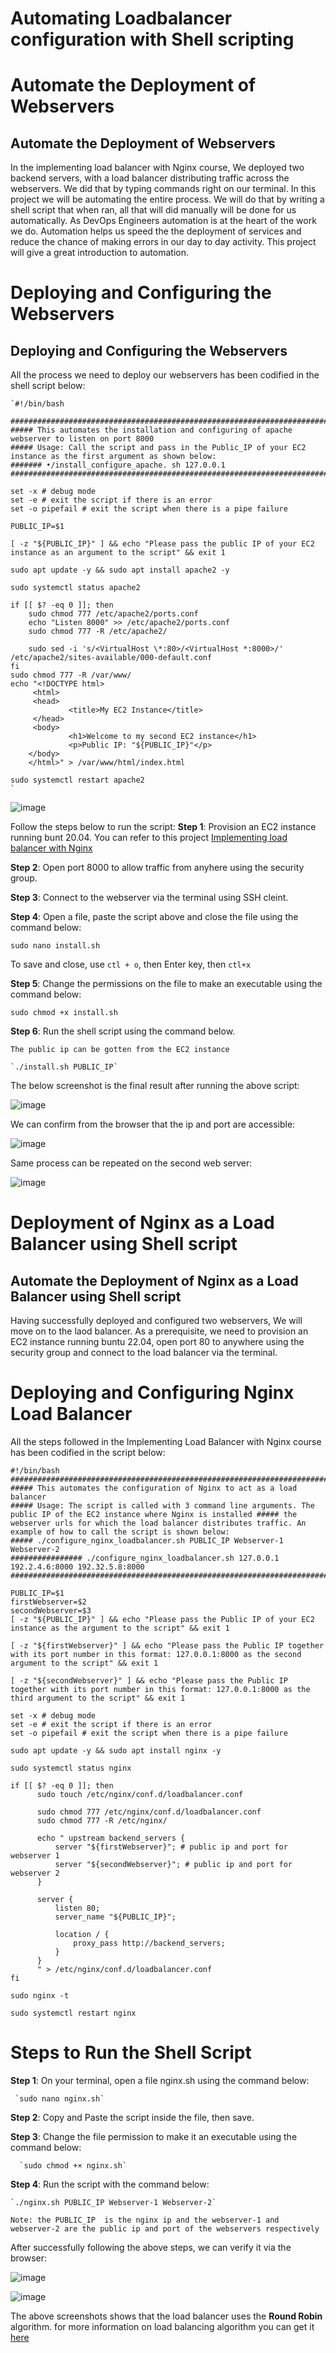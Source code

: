 # Automating Loadbalancer configuration with Shell scripting

# Automate the Deployment of Webservers
## Automate the Deployment of Webservers
In the implementing load balancer with Nginx course, We deployed two backend servers, with a load balancer distributing traffic across the webservers. We did that by typing commands right on our terminal.
In this project we will be automating the entire process. We will do that by writing a shell script that when ran, all that will did manually will be done for us automatically. As DevOps Engineers automation is at the heart of the work we do. Automation helps us speed the the deployment of services and reduce the chance of making errors in our day to day activity.
This project will give a great introduction to automation.

# Deploying and Configuring the Webservers
## Deploying and Configuring the Webservers
All the process we need to deploy our webservers has been codified in the shell script below:

    `#!/bin/bash

    ############################################################################################
    ##### This automates the installation and configuring of apache webserver to listen on port 8000
    ##### Usage: Call the script and pass in the Public_IP of your EC2 instance as the first argument as shown below:
    ####### •/install_configure_apache. sh 127.0.0.1
    #################################################################################################

    set -x # debug mode
    set -e # exit the script if there is an error
    set -o pipefail # exit the script when there is a pipe failure

    PUBLIC_IP=$1

    [ -z "${PUBLIC_IP}" ] && echo "Please pass the public IP of your EC2 instance as an argument to the script" && exit 1

    sudo apt update -y && sudo apt install apache2 -y

    sudo systemctl status apache2

    if [[ $? -eq 0 ]]; then
        sudo chmod 777 /etc/apache2/ports.conf
        echo "Listen 8000" >> /etc/apache2/ports.conf
        sudo chmod 777 -R /etc/apache2/

        sudo sed -i 's/<VirtualHost \*:80>/<VirtualHost *:8000>/' /etc/apache2/sites-available/000-default.conf
    fi
    sudo chmod 777 -R /var/www/
    echo "<!DOCTYPE html>
         <html>
         <head>
                 <title>My EC2 Instance</title>
         </head>
         <body>
                 <h1>Welcome to my second EC2 instance</h1>
                 <p>Public IP: "${PUBLIC_IP}"</p>
        </body>
        </html>" > /var/www/html/index.html

    sudo systemctl restart apache2
    `

![image](https://github.com/tochinicky/automate_loadbalancer/assets/29289689/4a560dac-3d8a-44f2-b49d-4ead0194eb18)

Follow the steps below to run the script:
**Step 1**: Provision an EC2 instance running bunt 20.04. You can refer to this project [Implementing load balancer with Nginx ](https://github.com/tochinicky/loadbalancer_nginx) 

**Step 2**: Open port 8000 to allow traffic from anyhere using the security group.

**Step 3**: Connect to the webserver via the terminal using SSH cleint.

**Step 4**: Open a file, paste the script above and close the file using the command below:

  `sudo nano install.sh`

  To save and close, use `ctl + o`, then Enter key, then `ctl+x`

**Step 5**: Change the permissions on the file to make an executable using the command below:

  `sudo chmod +x install.sh`

**Step 6**: Run the shell script using the command below.
   
    The public ip can be gotten from the EC2 instance
    
    `./install.sh PUBLIC_IP`

The below screenshot is the final result after running the above script:

![image](https://github.com/tochinicky/automate_loadbalancer/assets/29289689/7d7f5b72-c862-43b6-9038-8c202e4bad09)

We can confirm from the browser that the ip and port are accessible:

![image](https://github.com/tochinicky/automate_loadbalancer/assets/29289689/a8ab3ac6-7e6a-443b-a178-a2876f5ccc12)

Same process can be repeated on the second web server:

![image](https://github.com/tochinicky/automate_loadbalancer/assets/29289689/458cb5b2-ba70-411e-bc25-9e01c1b2a3a0)


# Deployment of Nginx as a Load Balancer using Shell script
## Automate the Deployment of Nginx as a Load Balancer using Shell script

Having successfully deployed and configured two webservers, We will move on to the laod balancer. As a prerequisite, we need to provision an EC2 instance running buntu 22.04, open port 80 to anywhere using the security group and connect to the load balancer via the terminal.


# Deploying and Configuring Nginx Load Balancer
All the steps followed in the Implementing Load Balancer with Nginx course has been codified in the script below:

  ```shell:
  #!/bin/bash
  ################################################################################################################################
##### This automates the configuration of Nginx to act as a load balancer
##### Usage: The script is called with 3 command line arguments. The public IP of the EC2 instance where Nginx is installed ##### the webserver urls for which the load balancer distributes traffic. An example of how to call the script is shown below:
##### ./configure_nginx_loadbalancer.sh PUBLIC_IP Webserver-1 Webserver-2
################ ./configure_nginx_loadbalancer.sh 127.0.0.1 192.2.4.6:8000 192.32.5.8:8000
################################################################################################

PUBLIC_IP=$1
firstWebserver=$2
secondWebserver=$3
[ -z "${PUBLIC_IP}" ] && echo "Please pass the Public IP of your EC2 instance as the argument to the script" && exit 1

[ -z "${firstWebserver}" ] && echo "Please pass the Public IP together with its port number in this format: 127.0.0.1:8000 as the second argument to the script" && exit 1

[ -z "${secondWebserver}" ] && echo "Please pass the Public IP together with its port number in this format: 127.0.0.1:8000 as the third argument to the script" && exit 1

set -x # debug mode
set -e # exit the script if there is an error
set -o pipefail # exit the script when there is a pipe failure

sudo apt update -y && sudo apt install nginx -y

sudo systemctl status nginx

if [[ $? -eq 0 ]]; then
        sudo touch /etc/nginx/conf.d/loadbalancer.conf

        sudo chmod 777 /etc/nginx/conf.d/loadbalancer.conf
        sudo chmod 777 -R /etc/nginx/

        echo " upstream backend_servers {
            server "${firstWebserver}"; # public ip and port for webserver 1
            server "${secondWebserver}"; # public ip and port for webserver 2
        }
        
        server {
            listen 80;
            server_name "${PUBLIC_IP}";

            location / {
                proxy_pass http://backend_servers;
            }
        }
        " > /etc/nginx/conf.d/loadbalancer.conf
fi

sudo nginx -t

sudo systemctl restart nginx
```

# Steps to Run the Shell Script

 **Step 1**: On your terminal, open a file nginx.sh using the command below:

     `sudo nano nginx.sh`
     
 **Step 2**: Copy and Paste the script inside the file, then save.

 **Step 3**: Change the file permission to make it an executable using the command below:

      `sudo chmod +× nginx.sh`
      
**Step 4**: Run the script with the command below:

    `./nginx.sh PUBLIC_IP Webserver-1 Webserver-2`

    Note: the PUBLIC_IP  is the nginx ip and the webserver-1 and webserver-2 are the public ip and port of the webservers respectively

  After successfully following the above steps, we can verify it via the browser:

  ![image](https://github.com/tochinicky/automate_loadbalancer/assets/29289689/4be1bcd0-f0c3-42c7-b188-d9dd1a66cfc4)

  ![image](https://github.com/tochinicky/automate_loadbalancer/assets/29289689/83f251af-0020-454f-beae-72e077f49996)

  The above screenshots shows that the load balancer uses the **Round Robin** algorithm. for more information on load balancing algorithm you can get it [here](https://github.com/tochinicky/loadbalancer_nginx)
